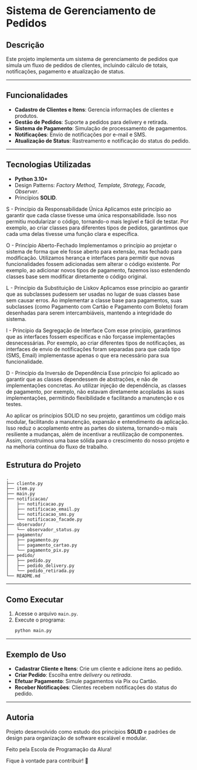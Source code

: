 # **Sistema de Gerenciamento de Pedidos**

## **Descrição**

Este projeto implementa um sistema de gerenciamento de pedidos que simula um fluxo de pedidos de clientes, incluindo cálculo de totais, notificações, pagamento e atualização de status.

---

## **Funcionalidades**

- **Cadastro de Clientes e Itens**: Gerencia informações de clientes e produtos.
- **Gestão de Pedidos**: Suporte a pedidos para delivery e retirada.
- **Sistema de Pagamento**: Simulação de processamento de pagamentos.
- **Notificações**: Envio de notificações por e-mail e SMS.
- **Atualização de Status**: Rastreamento e notificação do status do pedido.
---

## **Tecnologias Utilizadas**

- **Python 3.10+**
- Design Patterns: _Factory Method, Template, Strategy, Facade, Observer_.
- Princípios **SOLID**.

S - Princípio da Responsabilidade Única
Aplicamos este princípio ao garantir que cada classe tivesse uma única responsabilidade. Isso nos permitiu modularizar o código, tornando-o mais legível e fácil de testar. Por exemplo, ao criar classes para diferentes tipos de pedidos, garantimos que cada uma delas tivesse uma função clara e específica.

O - Princípio Aberto-Fechado
Implementamos o princípio ao projetar o sistema de forma que ele fosse aberto para extensão, mas fechado para modificação. Utilizamos herança e interfaces para permitir que novas funcionalidades fossem adicionadas sem alterar o código existente. Por exemplo, ao adicionar novos tipos de pagamento, fazemos isso estendendo classes base sem modificar diretamente o código original.

L - Princípio da Substituição de Liskov
Aplicamos esse princípio ao garantir que as subclasses pudessem ser usadas no lugar de suas classes base sem causar erros. Ao implementar a classe base para pagamentos, suas subclasses (como Pagamento com Cartão e Pagamento com Boleto) foram desenhadas para serem intercambiáveis, mantendo a integridade do sistema.

I - Princípio da Segregação de Interface
Com esse princípio, garantimos que as interfaces fossem específicas e não forçasse implementações desnecessárias. Por exemplo, ao criar diferentes tipos de notificações, as interfaces de envio de notificações foram separadas para que cada tipo (SMS, Email) implementasse apenas o que era necessário para sua funcionalidade.

D - Princípio da Inversão de Dependência
Esse princípio foi aplicado ao garantir que as classes dependessem de abstrações, e não de implementações concretas. Ao utilizar injeção de dependência, as classes de pagamento, por exemplo, não estavam diretamente acopladas às suas implementações, permitindo flexibilidade e facilitando a manutenção e os testes.

Ao aplicar os princípios SOLID no seu projeto, garantimos um código mais modular, facilitando a manutenção, expansão e entendimento da aplicação. Isso reduz o acoplamento entre as partes do sistema, tornando-o mais resiliente a mudanças, além de incentivar a reutilização de componentes. Assim, construímos uma base sólida para o crescimento do nosso projeto e na melhoria contínua do fluxo de trabalho.

## **Estrutura do Projeto**

```
.
├── cliente.py
├── item.py
├── main.py
├── notificacao/
│   ├── notificacao.py
│   ├── notificacao_email.py
│   ├── notificacao_sms.py
│   └── notificacao_facade.py
├── observador/
│   └── observador_status.py
├── pagamento/
│   ├── pagamento.py
│   ├── pagamento_cartao.py
│   └── pagamento_pix.py
├── pedido/
│   ├── pedido.py
│   ├── pedido_delivery.py
│   └── pedido_retirada.py
└── README.md
```

---

## **Como Executar**

1. Acesse o arquivo `main.py`.
2. Execute o programa:
   ```bash
   python main.py
   ```

---

## **Exemplo de Uso**

- **Cadastrar Cliente e Itens**:
  Crie um cliente e adicione itens ao pedido.
- **Criar Pedido**:
  Escolha entre _delivery_ ou _retirada_.
- **Efetuar Pagamento**:
  Simule pagamentos via Pix ou Cartão.
- **Receber Notificações**:
  Clientes recebem notificações do status do pedido.

---

## **Autoria**

Projeto desenvolvido como estudo dos princípios **SOLID** e padrões de design para organização de software escalável e modular.

Feito pela Escola de Programação da Alura!

Fique à vontade para contribuir! 🎉
